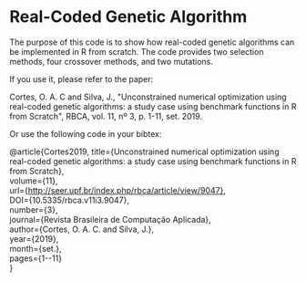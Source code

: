# Real-Coded Genetic Algorithm

The purpose of this code is to show how real-coded genetic algorithms can be implemented in R from scratch. The code provides two selection methods, four crossover methods, and two mutations.

If you use it, please refer to the paper:

Cortes, O. A. C and Silva, J., "Unconstrained numerical optimization using real-coded genetic algorithms: a study case using benchmark functions in R from Scratch", RBCA, vol. 11, nº 3, p. 1-11, set. 2019.

Or use the following code in your bibtex:

@article{Cortes2019, 
  title={Unconstrained numerical optimization using real-coded genetic algorithms: a study case using benchmark functions in R from Scratch}, <br />
  volume={11}, <br />
  url={http://seer.upf.br/index.php/rbca/article/view/9047}, <br />
  DOI={10.5335/rbca.v11i3.9047}, <br />
  number={3}, <br />
  journal={Revista Brasileira de Computação Aplicada}, <br />
  author={Cortes, O. A. C. and Silva, J.}, <br />
  year={2019}, <br />
  month={set.}, <br />
  pages={1--11}<br />
}